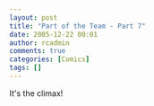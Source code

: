 ```yaml
---
layout: post
title: "Part of the Team - Part 7"
date: 2005-12-22 00:01
author: rcadmin
comments: true
categories: [Comics]
tags: []
---
```

It's the climax!

<!--more-->
<img src="http://dl.bitsmack.com/comics/20051222.png" alt="" />
